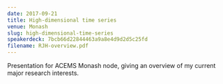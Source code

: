```yaml
---
date: 2017-09-21
title: High-dimensional time series
venue: Monash
slug: high-dimensional-time-series
speakerdeck: 7bcb66d22844463a9a8e4d9d2d5c25fd
filename: RJH-overview.pdf
---
```


Presentation for ACEMS Monash node, giving an overview of my current major research interests.
